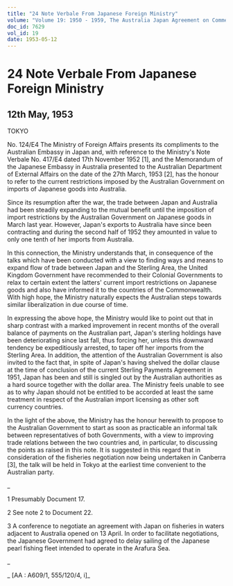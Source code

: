 ```yaml
---
title: "24 Note Verbale From Japanese Foreign Ministry"
volume: "Volume 19: 1950 - 1959, The Australia Japan Agreement on Commerce"
doc_id: 7629
vol_id: 19
date: 1953-05-12
---
```


# 24 Note Verbale From Japanese Foreign Ministry

## 12th May, 1953

TOKYO

No. 124/E4 The Ministry of Foreign Affairs presents its compliments to the Australian Embassy in Japan and, with reference to the Ministry's Note Verbale No. 417/E4 dated 17th November 1952 [1], and the Memorandum of the Japanese Embassy in Australia presented to the Australian Department of External Affairs on the date of the 27th March, 1953 [2], has the honour to refer to the current restrictions imposed by the Australian Government on imports of Japanese goods into Australia.

Since its resumption after the war, the trade between Japan and Australia had been steadily expanding to the mutual benefit until the imposition of import restrictions by the Australian Government on Japanese goods in March last year. However, Japan's exports to Australia have since been contracting and during the second half of 1952 they amounted in value to only one tenth of her imports from Australia.

In this connection, the Ministry understands that, in consequence of the talks which have been conducted with a view to finding ways and means to expand flow of trade between Japan and the Sterling Area, the United Kingdom Government have recommended to their Colonial Governments to relax to certain extent the latters' current import restrictions on Japanese goods and also have informed it to the countries of the Commonwealth. With high hope, the Ministry naturally expects the Australian steps towards similar liberalization in due course of time.

In expressing the above hope, the Ministry would like to point out that in sharp contrast with a marked improvement in recent months of the overall balance of payments on the Australian part, Japan's sterling holdings have been deteriorating since last fall, thus forcing her, unless this downward tendency be expeditiously arrested, to taper off her imports from the Sterling Area. In addition, the attention of the Australian Government is also invited to the fact that, in spite of Japan's having shelved the dollar clause at the time of conclusion of the current Sterling Payments Agreement in 1951, Japan has been and still is singled out by the Australian authorities as a hard source together with the dollar area. The Ministry feels unable to see as to why Japan should not be entitled to be accorded at least the same treatment in respect of the Australian import licensing as other soft currency countries.

In the light of the above, the Ministry has the honour herewith to propose to the Australian Government to start as soon as practicable an informal talk between representatives of both Governments, with a view to improving trade relations between the two countries and, in particular, to discussing the points as raised in this note. It is suggested in this regard that in consideration of the fisheries negotiation now being undertaken in Canberra [3], the talk will be held in Tokyo at the earliest time convenient to the Australian party.

_

1 Presumably Document 17.

2 See note 2 to Document 22.

3 A conference to negotiate an agreement with Japan on fisheries in waters adjacent to Australia opened on 13 April. In order to facilitate negotiations, the Japanese Government had agreed to delay sailing of the Japanese pearl fishing fleet intended to operate in the Arafura Sea.

_

_ [AA : A609/1, 555/120/4, i]_
